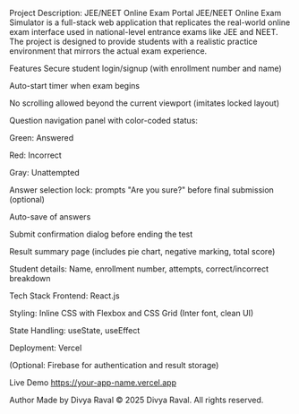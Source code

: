 Project Description: JEE/NEET Online Exam Portal
JEE/NEET Online Exam Simulator is a full-stack web application that replicates the real-world online exam interface used in national-level entrance exams like JEE and NEET. The project is designed to provide students with a realistic practice environment that mirrors the actual exam experience.

Features
Secure student login/signup (with enrollment number and name)

Auto-start timer when exam begins

No scrolling allowed beyond the current viewport (imitates locked layout)

Question navigation panel with color-coded status:

Green: Answered

Red: Incorrect

Gray: Unattempted

Answer selection lock: prompts "Are you sure?" before final submission (optional)

Auto-save of answers

Submit confirmation dialog before ending the test

Result summary page (includes pie chart, negative marking, total score)

Student details: Name, enrollment number, attempts, correct/incorrect breakdown

Tech Stack
Frontend: React.js

Styling: Inline CSS with Flexbox and CSS Grid (Inter font, clean UI)

State Handling: useState, useEffect

Deployment: Vercel

(Optional: Firebase for authentication and result storage)

Live Demo
https://your-app-name.vercel.app

Author
Made by Divya Raval
© 2025 Divya Raval. All rights reserved.
